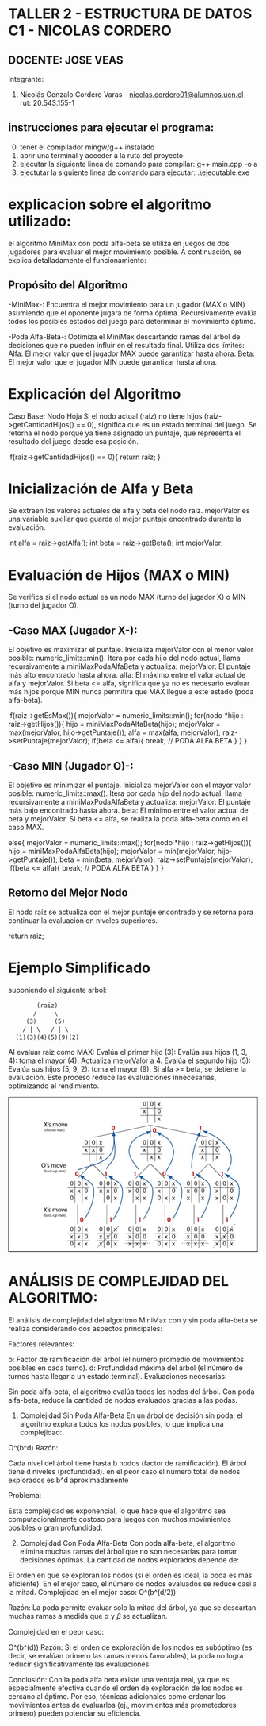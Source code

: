 # TALLER 2 - ESTRUCTURA DE DATOS C1 - NICOLAS CORDERO

## DOCENTE: JOSE VEAS

Integrante:
1) Nicolás Gonzalo Cordero Varas - nicolas.cordero01@alumnos.ucn.cl - rut: 20.543.155-1

## instrucciones para ejecutar el programa:
0) tener el compilador mingw/g++ instalado
1) abrir una terminal y acceder a la ruta del proyecto
2) ejecutar la siguiente linea de comando para compilar:
g++ main.cpp -o a
3) ejectutar la siguiente linea de comando para ejecutar:
.\ejecutable.exe 

# explicacion sobre el algoritmo utilizado:
el algoritmo MiniMax con poda alfa-beta se utiliza en juegos de dos jugadores para evaluar el mejor movimiento posible. A continuación, se explica detalladamente el funcionamiento:

## Propósito del Algoritmo
-MiniMax-:
Encuentra el mejor movimiento para un jugador (MAX o MIN) asumiendo que el oponente jugará de forma óptima.
Recursivamente evalúa todos los posibles estados del juego para determinar el movimiento óptimo.

-Poda Alfa-Beta-:
Optimiza el MiniMax descartando ramas del árbol de decisiones que no pueden influir en el resultado final.
Utiliza dos límites:
Alfa: El mejor valor que el jugador MAX puede garantizar hasta ahora.
Beta: El mejor valor que el jugador MIN puede garantizar hasta ahora.

# Explicación del Algoritmo

Caso Base: Nodo Hoja
Si el nodo actual (raiz) no tiene hijos (raiz->getCantidadHijos() == 0), significa que es un estado terminal del juego.
Se retorna el nodo porque ya tiene asignado un puntaje, que representa el resultado del juego desde esa posición.

if(raiz->getCantidadHijos() == 0){
    return raiz;
}

# Inicialización de Alfa y Beta
Se extraen los valores actuales de alfa y beta del nodo raíz.
mejorValor es una variable auxiliar que guarda el mejor puntaje encontrado durante la evaluación.

int alfa = raiz->getAlfa();
int beta = raiz->getBeta();
int mejorValor;

# Evaluación de Hijos (MAX o MIN)

Se verifica si el nodo actual es un nodo MAX (turno del jugador X) o MIN (turno del jugador O).
## -Caso MAX (Jugador X-):
El objetivo es maximizar el puntaje.
Inicializa mejorValor con el menor valor posible: numeric_limits<int>::min().
Itera por cada hijo del nodo actual, llama recursivamente a miniMaxPodaAlfaBeta y actualiza:
mejorValor: El puntaje más alto encontrado hasta ahora.
alfa: El máximo entre el valor actual de alfa y mejorValor.
Si beta <= alfa, significa que ya no es necesario evaluar más hijos porque MIN nunca permitirá que MAX llegue a este estado (poda alfa-beta).

if(raiz->getEsMax()){
    mejorValor = numeric_limits<int>::min();
    for(nodo *hijo : raiz->getHijos()){
        hijo = miniMaxPodaAlfaBeta(hijo);
        mejorValor = max(mejorValor, hijo->getPuntaje());
        alfa = max(alfa, mejorValor);
        raiz->setPuntaje(mejorValor);
        if(beta <= alfa){
            break; // PODA ALFA BETA
        }
    }
}

## -Caso MIN (Jugador O)-:
El objetivo es minimizar el puntaje.
Inicializa mejorValor con el mayor valor posible: numeric_limits<int>::max().
Itera por cada hijo del nodo actual, llama recursivamente a miniMaxPodaAlfaBeta y actualiza:
mejorValor: El puntaje más bajo encontrado hasta ahora.
beta: El mínimo entre el valor actual de beta y mejorValor.
Si beta <= alfa, se realiza la poda alfa-beta como en el caso MAX.

else{
    mejorValor = numeric_limits<int>::max();
    for(nodo *hijo : raiz->getHijos()){
        hijo = miniMaxPodaAlfaBeta(hijo);
        mejorValor = min(mejorValor, hijo->getPuntaje());
        beta = min(beta, mejorValor);
        raiz->setPuntaje(mejorValor);
        if(beta <= alfa){
            break; // PODA ALFA BETA
        }
    }
}

## Retorno del Mejor Nodo

El nodo raíz se actualiza con el mejor puntaje encontrado y se retorna para continuar la evaluación en niveles superiores.

return raiz;

# Ejemplo Simplificado
suponiendo el siguiente arbol:

            (raiz)
           /     \
         (3)     (5)
        / | \   / | \
      (1)(3)(4)(5)(9)(2)

Al evaluar raiz como MAX:
Evalúa el primer hijo (3):
Evalúa sus hijos (1, 3, 4): toma el mayor (4).
Actualiza mejorValor a 4.
Evalúa el segundo hijo (5):
Evalúa sus hijos (5, 9, 2): toma el mayor (9).
Si alfa >= beta, se detiene la evaluación.
Este proceso reduce las evaluaciones innecesarias, optimizando el rendimiento.

![image alt](https://github.com/Nicolas-Cordero/taller2/blob/b603cebaaeef9367e6367e997e5f5affc1cb3997/image.png)

# ANÁLISIS DE COMPLEJIDAD DEL ALGORITMO:


El análisis de complejidad del algoritmo MiniMax con y sin poda alfa-beta se realiza considerando dos aspectos principales:

Factores relevantes:

b: Factor de ramificación del árbol (el número promedio de movimientos posibles en cada turno).
d: Profundidad máxima del árbol (el número de turnos hasta llegar a un estado terminal).
Evaluaciones necesarias:

Sin poda alfa-beta, el algoritmo evalúa todos los nodos del árbol.
Con poda alfa-beta, reduce la cantidad de nodos evaluados gracias a las podas.
1. Complejidad Sin Poda Alfa-Beta
En un árbol de decisión sin poda, el algoritmo explora todos los nodos posibles, lo que implica una complejidad:

O^(b^d)
Razón:

Cada nivel del árbol tiene hasta b nodos (factor de ramificación).
El árbol tiene d niveles (profundidad).
en el peor caso el numero total de nodos explorados es b^d aproximadamente

Problema:

Esta complejidad es exponencial, lo que hace que el algoritmo sea computacionalmente costoso para juegos con muchos movimientos posibles o gran profundidad.


2. Complejidad Con Poda Alfa-Beta
Con poda alfa-beta, el algoritmo elimina muchas ramas del árbol que no son necesarias para tomar decisiones óptimas. La cantidad de nodos explorados depende de:

El orden en que se exploran los nodos (si el orden es ideal, la poda es más eficiente).
En el mejor caso, el número de nodos evaluados se reduce casi a la mitad.
Complejidad en el mejor caso:
O^(b^(d/2))

Razón:
La poda permite evaluar solo la mitad del árbol, ya que se descartan muchas ramas a medida que α y 𝛽 se actualizan.

Complejidad en el peor caso:

O^(b^(d))
Razón:
Si el orden de exploración de los nodos es subóptimo (es decir, se evalúan primero las ramas menos favorables), la poda no logra reducir significativamente las evaluaciones.

Conclusión:
Con la poda alfa beta existe una ventaja real, ya que es especialmente efectiva cuando el orden de exploración de los nodos es cercano al óptimo. Por eso, técnicas adicionales como ordenar los movimientos antes de evaluarlos (ej., movimientos más prometedores primero) pueden potenciar su eficiencia.
